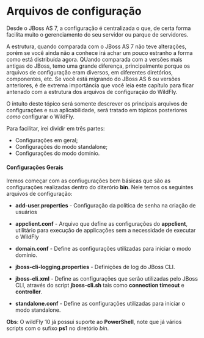 # Arquivos de configuração

Desde o JBoss AS 7, a configuração é centralizada o que, de certa forma facilita muito o gerenciamento do seu servidor ou parque de servidores.

A estrutura, quando comparada com o JBoss AS 7 não teve alterações, porém se você ainda não a conhece irá achar um pouco estranho a forma como está distribuída agora. QUando comparada com a versões mais antigas do JBoss, temo uma grande diferença, principalmente porque os arquivos de configuração eram diversos, em diferentes diretórios, componentes, etc. Se você está migrando do JBoss AS 6 ou versões anteriores, é de extrema importância que você leia este capítulo para ficar antenado com a estrutura dos arquivos de configuração do WildFly.

O intuíto deste tópico será somente descrever os principais arquivos de configurações e sua aplicabilidade, será tratado em tópicos posteriores *como* configurar o WildFly.

Para facilitar, irei dividir em três partes:
* Configurações em geral;
* Configurações do modo standalone;
* Configurações do modo domínio.


#### Configurações Gerais


Iremos começar com as confiugurações bem básicas que são as configurações realizadas dentro do diterório **bin**. Nele temos os seguintes arquivos de configuração:

* **add-user.properties** - Configuração da política de senha na criação de usuários


* **appclient.conf** - Arquivo que define as configurações do **appclient**, utilitário para execução de applicações sem a necessidade de executar o WildFly


* **domain.conf** - Define as configurações utilizadas para iniciar o modo domínio.


* **jboss-cli-logging.properties** - Definições de log do JBoss CLI.


* **jboss-cli.xml** - Define as configurações que serão utilizadas pelo JBoss CLI, através do script **jboss-cli.sh** tais como **connection timeout** e **controller**.


* **standalone.conf** - Define as configurações utilizadas para iniciar o modo standalone.


**Obs**: O wildFly 10 já possui suporte ao **PowerShell**, note que já vários scripts com o sufixo **ps1** no diretório *bin*.